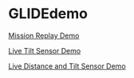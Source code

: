 # GLIDEdemo
[Mission Replay Demo](https://steviegalluscio.github.io/GLIDEdemo/)


[Live Tilt Sensor Demo](https://steviegalluscio.github.io/GLIDEdemo/livetilt)


[Live Distance and Tilt Sensor Demo](https://steviegalluscio.github.io/GLIDEdemo/liveacousticandtilt)
